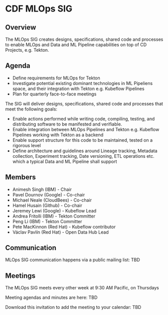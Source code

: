 # CDF MLOps SIG

## Overview
The MLOps SIG creates designs, specifications, shared code and processes to enable MLOps and Data and ML Pipeline capabilities on top of CD Projects, e.g. Tekton. 

## Agenda

* Define requirements for MLOps for Tekton
* Investigate potential existing dominant technologies in ML Pipeliens space, and their integration with Tekton e.g. Kubeflow Pipelines
* Plan for quarterly face-to-face meetings

The SIG will deliver designs, specifications, shared code and processes that meet the following goals:

* Enable actions performed while writing code, compiling, testing, and distributing software to be manifested and verifiable.
* Enable integration between MLOps Pipelines and Tekton e.g. Kubeflow Pipelines working with Tekton as a backend
* Enable support structure for this code to be maintained, tested on a rigorous level
* Define architecture and guidelines around Lineage tracking, Metadata collection, Experiment tracking, Date versioning, ETL operations etc. which a typical Data and ML Pipeline shall support

## Members

* Animesh Singh (IBM) - Chair
* Pavel Dournov (Google) - Co-chair
* Michael Neale (CloudBees) - Co-chair
* Hamel Husain (Github) - Co-chair
* Jeremey Lewi (Google) - Kubeflow Lead
* Andrea Fritolli (IBM) - Tekton Committer
* Peng Li (IBM) - Tekton Committer
* Pete MacKinnon (Red Hat) - Kubeflow contributor
* Václav Pavlín (Red Hat) - Open Data Hub Lead

## Communication
MLOps SIG communication happens via a public mailing list: TBD

## Meetings
The MLOps SIG meets every other week at 9:30 AM Pacific, on Thursdays

Meeting agendas and minutes are here: TBD

Download this invitation to add the meeting to your calendar: TBD
